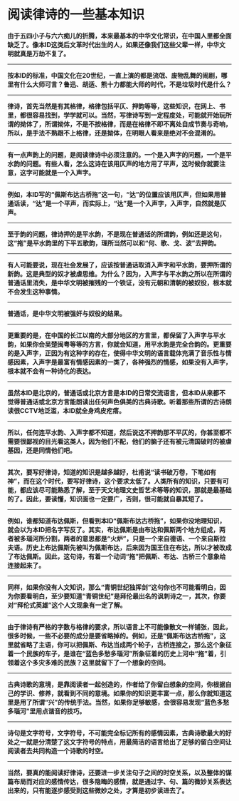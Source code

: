 阅读律诗的一些基本知识
====



**由于五四小子与六六痴儿的折腾，本来最基本的中华文化常识，在中国人里都全面缺乏了。像本ID这类后文革时代出生的人，如果还像我们这些父辈一样，中华文明就真是万劫不复了。**

** **

**按本ID的标准，中国文化在20世纪，一直上演的都是流氓、废物乱舞的闹剧，哪里有什么大师可言？鲁迅、胡适、熊十力都能大师的时代，不是垃圾时代是什么？**

** **

**律诗，首先当然是有其格律，格律包括平仄、押韵等等，这些知识，在网上、书里，都很容易找到，学学就可以。当然，写律诗写到一定程度处，可能就开始玩所谓的拗体了，所谓拗体，不是不按格律，而是在格律不即不离处自成节奏与奇响，所以，是手法不熟跟不上格律，还是拗体，在明眼人看来是绝对不会混淆的。**

** **

**有一点声韵上的问题，是阅读律诗中必须注意的。一个是入声字的问题，一个是平水韵的问题。有些人看，怎么这诗在该用仄声的地方用了平声，这时候你就要注意，这字可能就是一个入声字。**

** **

**例如，本ID写的“佩斯布达古桥拖”这一句，“达”的位置应该用仄声，但如果用普通话读，“达”是一个平声，而实际上，“达”是一个入声字，入声字，自然就是仄声。**

** **

**至于韵的问题，律诗押的是平水韵，不是现在普通话的所谓韵，例如还是这句，这“拖”是平水韵里的****下平五歌****韵，理所当然可以和“何、歌、戈、波”去押韵。**

** **

**有人可能要说，现在社会发展了，应该按普通话取消入声字和平水韵，要押所谓的新韵。这是典型的奴才被虐思维。为什么？因为，入声字与平水韵之所以在所谓的普通话里消失，是中华文明被摧残的一个铁证，没有元朝和清朝的被奴役，根本就不会发生这种事情。**

** **

**普通话，是中华文明被强奸与奴役的结果。**

** **

**更重要的是，在中国的长江以南的大部分地区的方言里，都保留了入声字与平水韵，如果你会吴楚闽粤等等的方言，你就会知道，用平水韵是完全合韵的。更重要的是入声字，正因为有这种字的存在，使得中华文明的语言载体充满了音乐性与情感因素，入声字是最富有情感因素的一类了，各种强烈的情感，如果没有入声字，根本就不会有一种诗化的表达。**

** **

**虽然本ID是北京的，普通话或北京方言是本ID的日常交流语言，但本ID从来都不觉得普通话或北京方言能朗读出任何声色俱美的古典诗歌。听着那些所谓的古诗朗读很CCTV地泛滥，本ID就全身鸡皮疙瘩。**

** **

**所以，任何连平水韵、入声字都不知道，然后说这不押韵那不平仄的，你甚至都不需要很鄙视的目光看这类人，因为他们不配，他们的脑子还有被元清国破时的被虐基因，还是同情他们吧。**

** **

**其次，要写好律诗，知道的知识是越多越好，杜甫说“读书破万卷，下笔如有神”，而在这个时代，要写好律诗，这个要求太低了。人类所有的知识，只要有可能，都应该尽可能熟悉了解，至于天文地理文史哲艺术等等的知识，那就是最基础的了。因此，要读懂，知识面也一定要广，否则，很可能就自暴其短了。**

** **

**例如，谁都知道布达佩斯，但看到本ID“佩斯布达古桥拖”，如果你没地理知识，就会以为本ID把名字写反了。其实，布达佩斯是由布达和佩斯两个地方组成，两者被多瑙河所分割，两者的意思都是“火炉”，只是一个来自德语、一个来自斯拉夫语。历史上布达佩斯先被叫为佩斯布达，后来因为国王住在布达，所以才被改成了布达佩斯。因此，这句诗，有着一个动词“拖”把佩斯、布达、古桥三个意象给连接起来了。**

** **

**同样，如果你没有人文知识，那么“青铜世纪独挥剑”这句你也不可能看明白，因为你要看明白，至少要知道“青铜世纪”是拜伦最出名的讽刺诗之一，其次，你要对“拜伦式英雄”这个人文现象有一定了解。**

** **

**由于律诗有严格的字数与格律的要求，所以语言上不可能像散文一样铺张，因此，很多时候，一些不必要的成分是要省略掉的。例如，还是“佩斯布达古桥拖”，这里就省略了主语，你可以把佩斯、布达当成两个轮子，古桥连接之，那么这个象征着一个民族的车子，是谁在“蓝色多愁多瑙河”所象征着的历史上河中“拖”着，引领着这个多灾多难的民族？这里就留下了一个想象的空间。**

** **

**古典诗歌的意境，是靠阅读者一起创造的，作者给了你留白想象的空间，你根据自己的学识、修养，就看到不同的意境。如果你的知识更丰富一点，那么你就知道这里是用了所谓“兴”的传统手法。当然，如果你足够敏感，会很容易发现“蓝色多愁多瑙河”里用点谐音的技巧。**

** **

**诗句是文字符号，文字符号，不可能完全标记所有的感情因素，古典诗歌最大的好处之一就是分清楚了这文字符号的特点，用最简洁的语言给出了足够的留白空间让阅读者去共同构造一个诗歌的时空。**

** **

**当然，要真的能阅读好律诗，还要进一步关注句子之间的时空关系，以及整体的谋篇布局而对应的感情传达，很多隐晦的感情，就是通过字、句、篇的微妙关系表达出来的，只有能逐步感受到这些微妙之处，才算是初步读进去了。**
